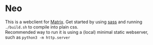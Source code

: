 # Neo

This is a webclient for [Matrix](https://matrix.org). Get started by using [sass](http://sass-lang.com) and running `./build.sh` to compile into plain css.  
Recommended way to run it is using a (local) minimal static webserver, such as `python3 -m http.server`
